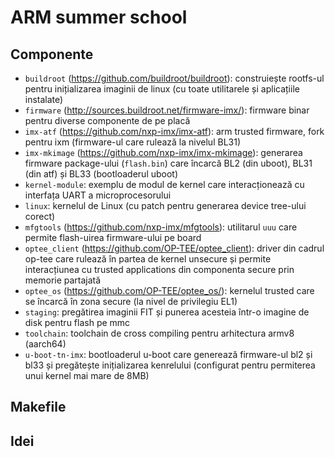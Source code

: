 # ARM summer school
## Componente
- `buildroot` (https://github.com/buildroot/buildroot): construiește rootfs-ul pentru inițializarea imaginii de linux (cu toate utilitarele și aplicațiile instalate)
- `firmware` (http://sources.buildroot.net/firmware-imx/): firmware binar pentru diverse componente de pe placă
- `imx-atf` (https://github.com/nxp-imx/imx-atf): arm trusted firmware, fork pentru ixm (firmware-ul care rulează la nivelul BL31)
- `imx-mkimage` (https://github.com/nxp-imx/imx-mkimage): generarea firmware package-ului (`flash.bin`) care încarcă BL2 (din uboot), BL31 (din atf) și BL33 (bootloaderul uboot)
- `kernel-module`: exemplu de modul de kernel care interacționează cu interfața UART a microprocesorului
- `linux`: kernelul de Linux (cu patch pentru generarea device tree-ului corect)
- `mfgtools` (https://github.com/nxp-imx/mfgtools): utilitarul `uuu` care permite flash-uirea firmware-ului pe board
- `optee_client` (https://github.com/OP-TEE/optee_client): driver din cadrul op-tee care rulează în partea de kernel unsecure și permite interacțiunea cu trusted applications din componenta secure prin memorie partajată
- `optee_os` (https://github.com/OP-TEE/optee_os/): kernelul trusted care se încarcă în zona secure (la nivel de privilegiu EL1)
- `staging`: pregătirea imaginii FIT și punerea acesteia într-o imagine de disk pentru flash pe mmc
- `toolchain`: toolchain de cross compiling pentru arhitectura armv8 (aarch64)
- `u-boot-tn-imx`: bootloaderul u-boot care generează firmware-ul bl2 și bl33 și pregătește inițializarea kenrelului (configurat pentru permiterea unui kernel mai mare de 8MB)

## Makefile

## Idei